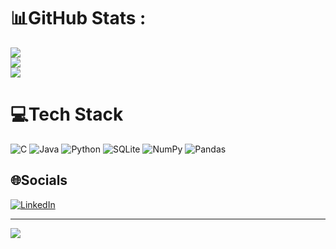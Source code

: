 # 📊GitHub Stats :
![](https://github-readme-stats.vercel.app/api?username=nettoluis&theme=dark&hide_border=false&include_all_commits=true&count_private=false)<br/>
![](https://github-readme-streak-stats.herokuapp.com/?user=nettoluis&theme=dark&hide_border=false)<br/>
![](https://github-readme-stats.vercel.app/api/top-langs/?username=nettoluis&theme=dark&hide_border=false&include_all_commits=true&count_private=false&layout=compact)

# 💻Tech Stack
![C](https://img.shields.io/badge/c-%2300599C.svg?style=flat&logo=c&logoColor=white) ![Java](https://img.shields.io/badge/Java-007396?style=for-the-badge&logo=java&logoColor=white) ![Python](https://img.shields.io/badge/python-3670A0?style=flat&logo=python&logoColor=ffdd54) ![SQLite](https://img.shields.io/badge/sqlite-%2307405e.svg?style=flat&logo=sqlite&logoColor=white) ![NumPy](https://img.shields.io/badge/numpy-%23013243.svg?style=flat&logo=numpy&logoColor=white) ![Pandas](https://img.shields.io/badge/pandas-%23150458.svg?style=flat&logo=pandas&logoColor=white) 

## 🌐Socials
[![LinkedIn](https://img.shields.io/badge/LinkedIn-%230077B5.svg?logo=linkedin&logoColor=white)](https://linkedin.com/in/nettoluis) 

---

[![](https://visitcount.itsvg.in/api?id=nettoluis&icon=0&color=0)](https://visitcount.itsvg.in)
